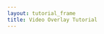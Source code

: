 ```yaml
---
layout: tutorial_frame
title: Video Overlay Tutorial
---
```

<script>
	const map = L.map('map');

	const tiles = L.tileLayer('https://tile.openstreetmap.org/{z}/{x}/{y}.png', {
		maxZoom: 19,
		attribution: '&copy; <a href="http://www.openstreetmap.org/copyright">OpenStreetMap</a>'
	}).addTo(map);

	const videoUrls = [
		'https://www.mapbox.com/bites/00188/patricia_nasa.webm',
		'https://www.mapbox.com/bites/00188/patricia_nasa.mp4'
	];
	const errorOverlayUrl = 'https://cdn-icons-png.flaticon.com/512/110/110686.png';
	const bounds = L.latLngBounds([[32, -130], [13, -100]]);

	map.fitBounds(bounds);

	const videoOverlay = L.videoOverlay(videoUrls, bounds, {
		opacity: 0.8,
		errorOverlayUrl,
		interactive: true,
		autoplay: true,
		muted: true,
		playsInline: true
	}).addTo(map);

</script>
